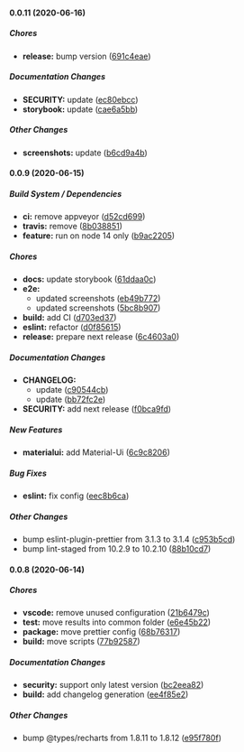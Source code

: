 #### 0.0.11 (2020-06-16)

##### Chores

* **release:**  bump version ([691c4eae](https://github.com/gregoranders/ts-react-playground/commit/691c4eaef6532486330013308991d712ef0a2788))

##### Documentation Changes

* **SECURITY:**  update ([ec80ebcc](https://github.com/gregoranders/ts-react-playground/commit/ec80ebcc582c5b4292e8bf3236041c13300097be))
* **storybook:**  update ([cae6a5bb](https://github.com/gregoranders/ts-react-playground/commit/cae6a5bba05dde99d6951b63a1bb6fc8448b064f))

##### Other Changes

* **screenshots:**  update ([b6cd9a4b](https://github.com/gregoranders/ts-react-playground/commit/b6cd9a4b90ae1009c786c7db2f19d7a5f8da0f2d))

#### 0.0.9 (2020-06-15)

##### Build System / Dependencies

- **ci:** remove appveyor ([d52cd699](https://github.com/gregoranders/ts-react-playground/commit/d52cd6995a48baaaf4140643df471888942ea6d8))
- **travis:** remove ([8b038851](https://github.com/gregoranders/ts-react-playground/commit/8b03885175f0552fb728d286896cb1afd7aa56b2))
- **feature:** run on node 14 only ([b9ac2205](https://github.com/gregoranders/ts-react-playground/commit/b9ac2205aaa9d7e106ae1f5d21df49b28dab78fe))

##### Chores

- **docs:** update storybook ([61ddaa0c](https://github.com/gregoranders/ts-react-playground/commit/61ddaa0c176fef6d5e9a587163384bdf3c3643a5))
- **e2e:**
  - updated screenshots ([eb49b772](https://github.com/gregoranders/ts-react-playground/commit/eb49b772c4379e2088d03157b00c8e2d42c41161))
  - updated screenshots ([5bc8b907](https://github.com/gregoranders/ts-react-playground/commit/5bc8b907ec2b0875a060adfe0ed27f80597d6a5b))
- **build:** add CI ([d703ed37](https://github.com/gregoranders/ts-react-playground/commit/d703ed37622a6b5b4e51380e048215e3c9a72df2))
- **eslint:** refactor ([d0f85615](https://github.com/gregoranders/ts-react-playground/commit/d0f8561585115e5571acaefe66b7f08c380c48c8))
- **release:** prepare next release ([6c4603a0](https://github.com/gregoranders/ts-react-playground/commit/6c4603a0762a461aee451447585869bb10e57483))

##### Documentation Changes

- **CHANGELOG:**
  - update ([c90544cb](https://github.com/gregoranders/ts-react-playground/commit/c90544cbe1ed914207ccfbd3679f7bca8462daad))
  - update ([bb72fc2e](https://github.com/gregoranders/ts-react-playground/commit/bb72fc2ece2a2d154c78c19549fc6f6c557d34e4))
- **SECURITY:** add next release ([f0bca9fd](https://github.com/gregoranders/ts-react-playground/commit/f0bca9fdc29fa671590e35e303239b1ca2dfbc52))

##### New Features

- **materialui:** add Material-Ui ([6c9c8206](https://github.com/gregoranders/ts-react-playground/commit/6c9c8206276c004f1b81dc61afe1238d16d38a0a))

##### Bug Fixes

- **eslint:** fix config ([eec8b6ca](https://github.com/gregoranders/ts-react-playground/commit/eec8b6ca02cbf74d0f40da781cdeccbbb1b3bb9b))

##### Other Changes

- bump eslint-plugin-prettier from 3.1.3 to 3.1.4 ([c953b5cd](https://github.com/gregoranders/ts-react-playground/commit/c953b5cdde80df4ccd15785598c88d9f8127d325))
- bump lint-staged from 10.2.9 to 10.2.10 ([88b10cd7](https://github.com/gregoranders/ts-react-playground/commit/88b10cd73476bdd920a6cf3aa7e591bc4e10563a))

#### 0.0.8 (2020-06-14)

##### Chores

- **vscode:** remove unused configuration ([21b6479c](https://github.com/gregoranders/ts-react-playground/commit/21b6479cdca62da9b7526ef70a33dd38b737a946))
- **test:** move results into common folder ([e6e45b22](https://github.com/gregoranders/ts-react-playground/commit/e6e45b229c6bb97eee6ea38599b4e1496288af64))
- **package:** move prettier config ([68b76317](https://github.com/gregoranders/ts-react-playground/commit/68b7631735566cec3622cb6ad9e2b51ac26d1aa8))
- **build:** move scripts ([77b92587](https://github.com/gregoranders/ts-react-playground/commit/77b92587181f43ce710c33093c7d7f10744788d9))

##### Documentation Changes

- **security:** support only latest version ([bc2eea82](https://github.com/gregoranders/ts-react-playground/commit/bc2eea828e6c8a17cc22529148ac43355f5ae0db))
- **build:** add changelog generation ([ee4f85e2](https://github.com/gregoranders/ts-react-playground/commit/ee4f85e2436ed69f264445f67c24c706b8a1f75b))

##### Other Changes

- bump @types/recharts from 1.8.11 to 1.8.12 ([e95f780f](https://github.com/gregoranders/ts-react-playground/commit/e95f780ff41d3d6802416065d4e22c3ea64ab47f))
